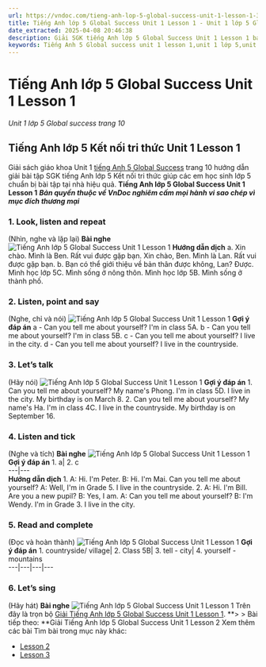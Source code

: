 ```yaml
---
url: https://vndoc.com/tieng-anh-lop-5-global-success-unit-1-lesson-1-319710
title: Tiếng Anh lớp 5 Global Success Unit 1 Lesson 1 - Unit 1 lớp 5 Global success trang 10 - VnDoc.com
date_extracted: 2025-04-08 20:46:38
description: Giải SGK tiếng Anh lớp 5 Global Success Unit 1 Lesson 1 bao gồm đáp án các phần bài tập trang 10 giúp các em chuẩn bị bài hiệu quả.
keywords: Tiếng Anh 5 Global success unit 1 lesson 1,unit 1 lớp 5,unit 1 lớp 5 Global success,tiếng anh lớp 5 unit 1,tiếng anh lớp 5 global success unit 1,unit 1 tiếng anh 5 global success,unit 1 lớp 5 Global success trang 10,tiếng anh 5 unit 1 lesson 1,Tiếng Anh 5 unit 1 Global Success,tiếng Anh lớp 5 kết nối unit 1
---
```


# Tiếng Anh lớp 5 Global Success Unit 1 Lesson 1
 _Unit 1 lớp 5 Global success trang 10_
## Tiếng Anh lớp 5 Kết nối tri thức Unit 1 Lesson 1
Giải  sách giáo khoa Unit 1 [tiếng Anh 5 Global Success](<https://vndoc.com/tieng-anh-lop-5-global-success>) trang 10 hướng dẫn giải bài tập SGK tiếng Anh lớp 5 Kết nối tri thức giúp các em học sinh lớp 5 chuẩn bị bài tập tại nhà hiệu quả.
**Tiếng Anh lớp 5 Global Success Unit 1 Lesson 1**
 _**Bản quyền thuộc về VnDoc nghiêm cấm mọi hành vi sao chép vì mục đích thương mại**_
### 1\. Look, listen and repeat
\(Nhìn, nghe và lặp lại\)
**Bài nghe**
![Tiếng Anh lớp 5 Global Success Unit 1 Lesson 1](https://i.vdoc.vn/data/image/2024/05/08/tieng-anh-lop-5-global-success-unit-1-lesson-1-1.png)
**Hướng dẫn dịch**
a.
Xin chào. Mình là Ben. Rất vui được gặp bạn.
Xin chào, Ben. Mình là Lan. Rất vui được gặp bạn.
b.
Bạn có thể giới thiệu về bản thân được không, Lan?
Được. Mình học lớp 5C. Mình sống ở nông thôn.
Mình học lớp 5B. Mình sống ở thành phố.
### 2\. Listen, point and say
\(Nghe, chỉ và nói\)
![Tiếng Anh lớp 5 Global Success Unit 1 Lesson 1](https://i.vdoc.vn/data/image/2024/05/08/tieng-anh-lop-5-global-success-unit-1-lesson-1-2.png)
**Gợi ý đáp án**
a - Can you tell me about yourself?
I'm in class 5A.
b - Can you tell me about yourself?
I'm in class 5B.
c - Can you tell me about yourself?
I live in the city.
d - Can you tell me about yourself?
I live in the countryside.
### 3\. Let’s talk
\(Hãy nói\)
![Tiếng Anh lớp 5 Global Success Unit 1 Lesson 1](https://i.vdoc.vn/data/image/2024/05/08/tieng-anh-lop-5-global-success-unit-1-lesson-1-3.png)
**Gợi ý đáp án**
1\. Can you tell me about yourself?
My name's Phong. I'm in class 5D. I live in the city. My birthday is on March 8.
2\. Can you tell me about yourself?
My name's Ha. I'm in class 4C. I live in the countryside. My birthday is on September 16.
### 4\. Listen and tick
\(Nghe và tích\)
**Bài nghe**
![Tiếng Anh lớp 5 Global Success Unit 1 Lesson 1](https://i.vdoc.vn/data/image/2024/05/08/tieng-anh-lop-5-global-success-unit-1-lesson-1-4.png)
**Gợi ý đáp án**
1\. a| 2\. c  
---|---  
**Hướng dẫn dịch**
1\. A: Hi. I'm Peter.
B: Hi. I'm Mai. Can you tell me about yourself?
A: Well, I'm in Grade 5. I live in the countryside.
2\. A: Hi. I'm Bill. Are you a new pupil?
B: Yes, I am.
A: Can you tell me about yourself?
B: I'm Wendy. I'm in Grade 3. I live in the city.
### 5\. Read and complete
\(Đọc và hoàn thành\)
![Tiếng Anh lớp 5 Global Success Unit 1 Lesson 1](https://i.vdoc.vn/data/image/2024/05/08/tieng-anh-lop-5-global-success-unit-1-lesson-1-5.png)
**Gợi ý đáp án**
1\. countryside/ village| 2\. Class 5B| 3\. tell - city| 4\. yourself - mountains  
---|---|---|---  
### 6\. Let’s sing
\(Hãy hát\)
**Bài nghe**
![Tiếng Anh lớp 5 Global Success Unit 1 Lesson 1](https://i.vdoc.vn/data/image/2024/05/08/tieng-anh-lop-5-global-success-unit-1-lesson-1-8.png)
Trên đây là trọn bộ [Giải Tiếng Anh lớp 5 Global Success Unit 1 Lesson 1](<https://vndoc.com/tieng-anh-lop-5-global-success-unit-1-lesson-1-319710>).
**> > Bài tiếp theo: **Giải Tiếng Anh lớp 5 Global Success Unit 1 Lesson 2
Xem thêm các bài Tìm bài trong mục này khác:
  * [Lesson 2](</tieng-anh-lop-5-global-success-unit-1-lesson-2-319716>)
  * [Lesson 3](</tieng-anh-lop-5-global-success-unit-1-lesson-3-319721>)

